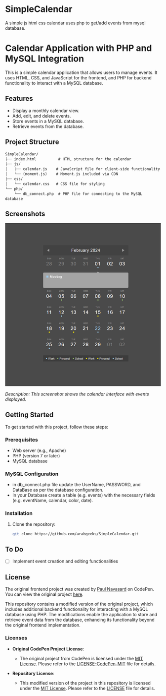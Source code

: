 # SimpleCalendar

A simple js html css calendar uses php to get/add events from mysql database.

# Calendar Application with PHP and MySQL Integration

This is a simple calendar application that allows users to manage events. It uses HTML, CSS, and JavaScript for the frontend, and PHP for backend functionality to interact with a MySQL database.

## Features

- Display a monthly calendar view.
- Add, edit, and delete events.
- Store events in a MySQL database.
- Retrieve events from the database.

## Project Structure

```
SimpleCalendar/
├── index.html          # HTML structure for the calendar
├── js/
│   ├── calendar.js    # JavaScript file for client-side functionality
│   └── (moment.js)    # Moment.js included via CDN
├── css/
│   └── calendar.css   # CSS file for styling
└── php/
    └── db_connect.php  # PHP file for connecting to the MySQL database
```

## Screenshots

![Calendar Interface](screenshots/1.png)

_Description: This screenshot shows the calendar interface with events displayed._

## Getting Started

To get started with this project, follow these steps:

### Prerequisites

- Web server (e.g., Apache)
- PHP (version 7 or later)
- MySQL database

### MySQL Configuration

- in db_connect.php file update the UserName, PASSWORD, and DataBase as per the database configuration.
- In your Database create a table (e.g. events) with the necessary fields (e.g. eventName, calendar, color, date).

### Installation

1. Clone the repository:

   ```bash
   git clone https://github.com/arabgeeks/SimpleCalendar.git
   ```
## To Do

- [ ] Implement event creation and editing functionalities

 ## License

The original frontend project was created by [Paul Navasard](https://codepen.io/peanav) on CodePen. You can view the original project [here](https://codepen.io/peanav/pen/xxKWzG).

This repository contains a modified version of the original project, which includes additional backend functionality for interacting with a MySQL database using PHP. The modifications enable the application to store and retrieve event data from the database, enhancing its functionality beyond the original frontend implementation.

### Licenses

- **Original CodePen Project License**:
  - The original project from CodePen is licensed under the [MIT License](https://opensource.org/licenses/MIT). Please refer to the [LICENSE-CodePen-MIT](LICENSE-CodePen-MIT) file for details.

- **Repository License**:
  - This modified version of the project in this repository is licensed under the [MIT License](https://opensource.org/licenses/MIT). Please refer to the [LICENSE](LICENSE) file for details.
